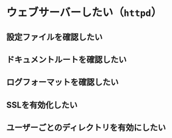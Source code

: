 # ウェブサーバーしたい（``httpd``）

## 設定ファイルを確認したい

## ドキュメントルートを確認したい

## ログフォーマットを確認したい

## SSLを有効化したい

## ユーザーごとのディレクトリを有効にしたい
